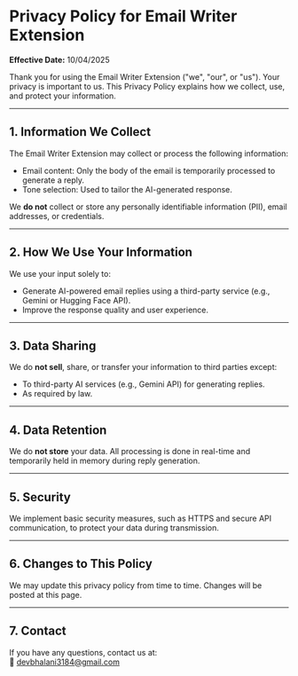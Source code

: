 # Privacy Policy for Email Writer Extension

**Effective Date:** 10/04/2025

Thank you for using the Email Writer Extension ("we", "our", or "us"). Your privacy is important to us. This Privacy Policy explains how we collect, use, and protect your information.

---

## 1. Information We Collect

The Email Writer Extension may collect or process the following information:
- Email content: Only the body of the email is temporarily processed to generate a reply.
- Tone selection: Used to tailor the AI-generated response.

We **do not** collect or store any personally identifiable information (PII), email addresses, or credentials.

---

## 2. How We Use Your Information

We use your input solely to:
- Generate AI-powered email replies using a third-party service (e.g., Gemini or Hugging Face API).
- Improve the response quality and user experience.

---

## 3. Data Sharing

We do **not sell**, share, or transfer your information to third parties except:
- To third-party AI services (e.g., Gemini API) for generating replies.
- As required by law.

---

## 4. Data Retention

We do **not store** your data. All processing is done in real-time and temporarily held in memory during reply generation.

---

## 5. Security

We implement basic security measures, such as HTTPS and secure API communication, to protect your data during transmission.

---

## 6. Changes to This Policy

We may update this privacy policy from time to time. Changes will be posted at this page.

---

## 7. Contact

If you have any questions, contact us at:  
📧 devbhalani3184@gmail.com
